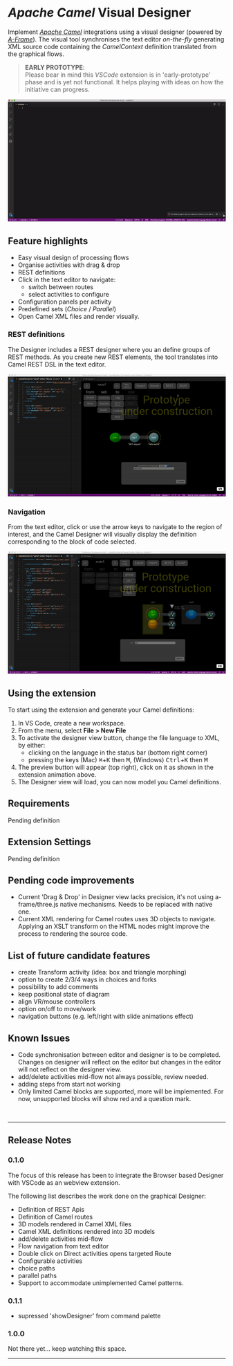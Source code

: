 # *Apache Camel* Visual Designer

Implement [*Apache Camel*](https://camel.apache.org/) integrations using a visual designer (powered by [*A-Frame*](https://aframe.io)). The visual tool synchronises the text editor *on-the-fly* generating XML source code containing the *CamelContext* definition translated from the graphical flows.

> **EARLY PROTOTYPE**: \
Please bear in mind this *VSCode* extension is in 'early-prototype' phase and is yet not functional. It helps playing with ideas on how the initiative can progress.

![Overview](docs/images/readme/vs-extension.gif)


## Feature highlights

* Easy visual design of processing flows
* Organise activities with drag & drop
* REST definitions
* Click in the text editor to navigate:
  - switch between routes
  - select activities to configure
* Configuration panels per activity
* Predefined sets (*Choice* / *Parallel*)
* Open Camel XML files and render visually.

### REST definitions

The Designer includes a REST designer where you an define groups of REST methods. As you create new REST elements, the tool translates into Camel REST DSL in the text editor.

![REST](docs/images/readme/vs-extension-rest.gif)

### Navigation

From the text editor, click or use the arrow keys to navigate to the region of interest, and the Camel Designer will visually display the definition corresponding to the block of code selected.

![Navigation](docs/images/readme/vs-extension-navigation.gif)


## Using the extension

To start using the extension and generate your Camel definitions:

1. In VS Code, create a new workspace.
2. From the menu, select **File > New File**
3. To activate the designer view button, change the file language to XML, by either:
    - clicking on the language in the status bar (bottom right corner)
    - pressing the keys (Mac) <kbd>⌘</kbd>+<kbd>K</kbd> then <kbd>M</kbd>, (Windows) <kbd>Ctrl</kbd>+<kbd>K</kbd> then <kbd>M</kbd>
4. The preview button will appear (top right), click on it as shown in the extension animation above.
5. The Designer view will load, you can now model you Camel definitions.

## Requirements

  Pending definition

## Extension Settings

  Pending definition


## Pending code improvements

- Current 'Drag & Drop' in Designer view lacks precision, it's not using a-frame/three.js native mechanisms.
  Needs to be replaced with native one.
- Current XML rendering for Camel routes uses 3D objects to navigate.
  Applying an XSLT transform on the HTML nodes might improve the process to rendering the source code. 

## List of future candidate features

- create Transform activity (idea: box and triangle morphing)
- option to create 2/3/4 ways in choices and forks
- possibility to add comments
- keep positional state of diagram
- align VR/mouse controllers
- option on/off to move/work
- navigation buttons (e.g. left/right with slide animations effect) 

## Known Issues

- Code synchronisation between editor and designer is to be completed. Changes on designer will reflect on the editor but changes in the editor will not reflect on the designer view.
- add/delete activities mid-flow not always possible, review needed.
- adding steps from start not working
- Only limited Camel blocks are supported, more will be implemented. For now, unsupported blocks will show red and a question mark. 

</br>

---

## Release Notes

### 0.1.0

The focus of this release has been to integrate the Browser based Designer with VSCode as an webview extension.

The following list describes the work done on the graphical Designer:
- Definition of REST Apis
- Definition of Camel routes
- 3D models rendered in Camel XML files
- Camel XML definitions rendered into 3D models
- add/delete activities mid-flow
- Flow navigation from text editor
- Double click on Direct activities opens targeted Route
- Configurable activities
- choice paths
- parallel paths
- Support to accommodate unimplemented Camel patterns.

### 0.1.1

- supressed 'showDesigner' from command palette

### 1.0.0

Not there yet... keep watching this space.

---

